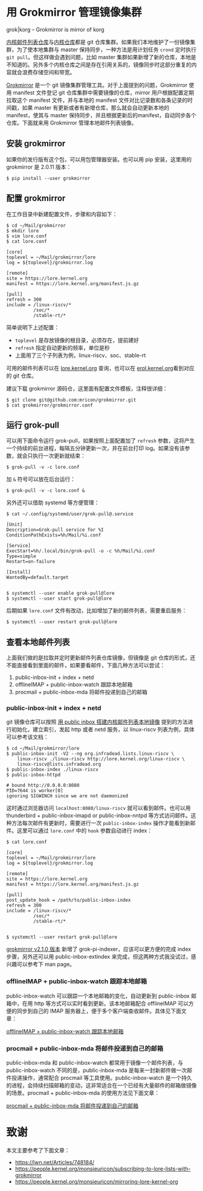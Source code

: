 # 用 Grokmirror 管理镜像集群

grok|korg – Grokmirror is mirror of korg

[内核邮件列表仓库](https://erol.kernel.org/)与[内核仓库](https://git.kernel.org/)都是 git 仓库集群。如果我们本地维护了一份镜像集群，为了使本地集群与 master 保持同步，一种方法是用计划任务 `crond` 定时执行 `git pull`。但这样做会遇到问题，比如 master 集群如果新增了新的仓库，本地是不知道的。另外多个内核仓库之间是存在引用关系的，镜像同步时这部分重复的内容就会浪费存储空间和带宽。

[Grokmirror](https://github.com/mricon/grokmirror) 是一个 git 镜像集群管理工具。对于上面提到的问题，Grokmirror 使用 manifest 文件登记 git 仓库集群中需要镜像的仓库，mirror 用户根据配置定期拉取这个 manifest 文件，并与本地的 manifest 文件对比记录数和各条记录的时间戳，如果 master 有更新或者有新增仓库，那么就会自动更新本地的 manifest，使其与 master 保持同步，并且根据更新后的manifest，自动同步各个仓库。下面就来用 Grokmirror 管理本地邮件列表镜像。

## 安装 grokmirror

如果你的发行版有这个包，可以用包管理器安装。也可以用 pip 安装，这里用的 grokmirror 是 2.0.11 版本：

```
$ pip install --user grokmirror
```

## 配置 grokmirror

在工作目录中新建配置文件，步骤和内容如下：

```
$ cd ~/Mail/grokmirror
$ mkdir lore
$ vim lore.conf
$ cat lore.conf

[core]
toplevel = ~/Mail/grokmirror/lore
log = ${toplevel}/grokmirror.log

[remote]
site = https://lore.kernel.org
manifest = https://lore.kernel.org/manifest.js.gz

[pull]
refresh = 300
include = /linux-riscv/*
          /soc/*
          /stable-rt/*
```

简单说明下上述配置：

* `toplevel` 是存放镜像的根目录，必须存在，提前建好
* `refresh` 指定自动更新的频率，单位是秒
* 上面用了三个子列表为例，linux-riscv、soc、stable-rt

可用的邮件列表可以在 [lore.kernel.org](https://lore.kernel.org) 查询，也可以在 [erol.kernel.org](https://erol.kernel.org)看到对应的 git 仓库。

建议下载 grokmirror 源码仓，这里面有配置文件模板，注释很详细：

```
$ git clone git@github.com:mricon/grokmirror.git
$ cat grokmirror/grokmirror.conf
```
## 运行 grok-pull

可以用下面命令运行 grok-pull，如果按照上面配置加了 `refresh` 参数，这将产生一个持续的前台进程，每隔五分钟更新一次，并在前台打印 log。如果没有该参数，就会只执行一次更新就结束：

```
$ grok-pull -v -c lore.conf
```

加 `&` 符号可以放在后台运行：

```
$ grok-pull -v -c lore.conf &
```

另外还可以借助 systemd 等方便管理：

```
$ cat ~/.config/systemd/user/grok-pull@.service

[Unit]
Description=Grok-pull service for %I
ConditionPathExists=%h/Mail/%i.conf

[Service]
ExecStart=%h/.local/bin/grok-pull -o -c %h/Mail/%i.conf
Type=simple
Restart=on-failure

[Install]
WantedBy=default.target


$ systemctl --user enable grok-pull@lore
$ systemctl --user start grok-pull@lore
```

后期如果 `lore.conf` 文件有改动，比如增加了新的邮件列表，需要重启服务：

```
$ systemctl --user restart grok-pull@lore
```

## 查看本地邮件列表

上面我们做的是拉取并定时更新邮件列表仓库镜像，但镜像是 git 仓库的形式，还不能直接看到里面的邮件，如果要看邮件，下面几种方法可以尝试：

1. public-inbox-init + index + netd
2. offlineIMAP + public-inbox-watch 跟踪本地邮箱
3. procmail + public-inbox-mda 将邮件投递到自己的邮箱

### public-inbox-init + index + netd

git 镜像仓库可以按照 [用 public inbox 搭建内核邮件列表本地镜像](./public-inbox.md) 提到的方法进行初始化，建立索引，发起 http 或者 netd 服务，以 linux-riscv 列表为例，具体可以参考该文档：

```
$ cd ~/Mail/grokmirror/lore
$ public-inbox-init -V2 --ng org.infradead.lists.linux-riscv \
    linux-riscv ./linux-riscv http://lore.kernel.org/linux-riscv \
    linux-riscv@lists.infradead.org
$ public-inbox-index ./linux-riscv
$ public-inbox-httpd

# bound http://0.0.0.0:8080
PID=7644 is worker[0]
ignoring SIGWINCH since we are not daemonized
```

这时通过浏览器访问 `localhost:8080/linux-riscv` 就可以看到邮件。也可以用 thunderbird + public-inbox-imapd or public-inbox-nntpd 等方式访问邮件。这种方法每次邮件有更新时，需要进行一次 `public-inbox-index` 操作才能看到新邮件。这里可以通过 `lore.conf` 中的 `hook` 参数自动进行 index：

```
$ cat lore.conf

[core]
toplevel = ~/Mail/grokmirror/lore
log = ${toplevel}/grokmirror.log

[remote]
site = https://lore.kernel.org
manifest = https://lore.kernel.org/manifest.js.gz

[pull]
post_update_hook = /path/to/public-inbox-index
refresh = 300
include = /linux-riscv/*
          /soc/*
          /stable-rt/*


$ systemctl --user restart grok-pull@lore
```

[grokmirror v2.1.0 版本](https://github.com/mricon/grokmirror/blob/master/CHANGELOG.rst) 新增了 grok-pi-indexer，应该可以更方便的完成 index 步骤，另外还可以用 public-inbox-extindex 来完成，但这两种方式我没试过，感兴趣可以参考下 man page。

### offlineIMAP + public-inbox-watch 跟踪本地邮箱

public-inbox-watch 可以跟踪一个本地邮箱的变化，自动更新到 public-inbox 邮箱中，在用 http 等方式可以实时看到更新。该本地邮箱配合 offlineIMAP 可以方便的同步到自己的 IMAP 服务器上，便于多个客户端查收邮件。具体见下面文章：

[offlineIMAP + public-inbox-watch 跟踪本地邮箱](./offlineIMAP+public-inbox-watch.md)

### procmail + public-inbox-mda 将邮件投递到自己的邮箱

public-inbox-mda 和 public-inbox-watch 都常用于镜像一个邮件列表，与 public-inbox-watch 不同的是，public-inbox-mda 是每来一封新邮件做一次邮件投递操作，通常配合 procmail 等工具使用。public-inbox-watch 是一个持久的进程，会持续扫描邮箱的变动，这非常适合在一个已经有大量邮件的邮箱做镜像的场景。procmail + public-inbox-mda 的使用方法见下面文章：

[procmail + public-inbox-mda 将邮件投递到自己的邮箱](./procmail+public-inbox-mda.md)

# 致谢

本文主要参考了下面文章：

- https://lwn.net/Articles/748184/
- https://people.kernel.org/monsieuricon/subscribing-to-lore-lists-with-grokmirror
- https://people.kernel.org/monsieuricon/mirroring-lore-kernel-org

